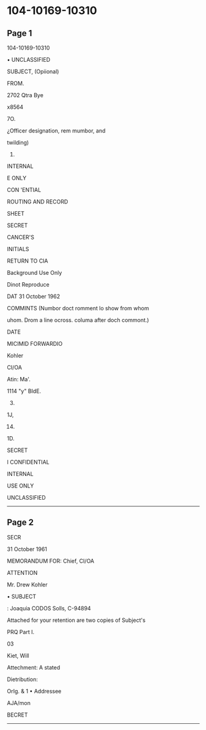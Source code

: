 # 104-10169-10310

## Page 1

104-10169-10310

• UNCLASSIFIED

SUBJECT, (Opiional)

FROM.

2702 Qtra Bye

x8564

7O.

¿Officer designation, rem mumbor, and

twilding)

1.

INTERNAL

E ONLY

CON 'ENTIAL

ROUTING AND RECORD

SHEET

SECRET

CANCER'S

INITIALS

RETURN TO CIA

Background Use Only

Dinot Reproduce

DAT 31 October 1962

COMMINTS (Numbor doct romment lo show from whom

uhom. Drom a line ocross. columa after doch commont.)

DATE

MICIMID FORWARDIO

Kohler

CI/OA

Atin: Ma'.

1114 "y" BIdE.

3.

1J,

14.

1D.

SECRET

I CONFIDENTIAL

INTERNAL

USE ONLY

UNCLASSIFIED

---

## Page 2

SECR

31 October 1961

MEMORANDUM FOR: Chief, CI/OA

ATTENTION

Mr. Drew Kohler

• SUBJECT

: Joaquia CODOS Solls, C-94894

Attached for your retention are two copies of Subject's

PRQ Part I.

03

Kiet, Will

Attechment: A stated

Dietribution:

OrIg. & 1 • Addressee

AJA/mon

BECRET

---

